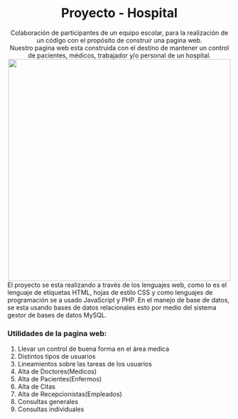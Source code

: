 <div align="center">
  <h1>Proyecto - Hospital</h1>
  Colaboración de participantes de un equipo escolar, para la realización de un código con el propósito de construir una pagina web.
  <br>
  Nuestro pagina web esta construida con el destino de mantener un control de pacientes, médicos, trabajador y/o personal de un hospital.
  <br>
  <img src="https://github.com/proyecto_hospital/img/fondOne.jpg" width="500">
</div>
El proyecto se esta realizando a través de los lenguajes web, como lo es el lenguaje de etiquetas HTML, hojas de estilo CSS y como lenguajes de programación se a usado JavaScript y PHP. En el manejo de base de datos, se esta usando bases de datos relacionales esto por medio del sistema gestor de bases de datos MySQL.
<h3>Utilidades de la pagina web:</h3>
<ol>
  <li>Llevar un control de buena forma en el área medica</li>
  <li>Distintos tipos de usuarios</li>
  <li>Lineamientos sobre las tareas de los usuarios</li>
  <li>Alta de Doctores(Medicos)</li>
  <li>Alta de Pacientes(Enfermos)</li>
  <li>Alta de Citas</li>
  <li>Alta de Recepcionistas(Empleados)</li>
  <li>Consultas generales</li>
  <li>Consultas individuales</li>
</ol>
